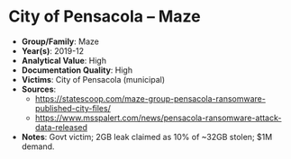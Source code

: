 # City of Pensacola – Maze
- **Group/Family**: Maze
- **Year(s)**: 2019-12
- **Analytical Value**: High
- **Documentation Quality**: High
- **Victims**: City of Pensacola (municipal)
- **Sources**:
  - https://statescoop.com/maze-group-pensacola-ransomware-published-city-files/
  - https://www.msspalert.com/news/pensacola-ransomware-attack-data-released
- **Notes**: Govt victim; 2GB leak claimed as 10% of ~32GB stolen; $1M demand.
